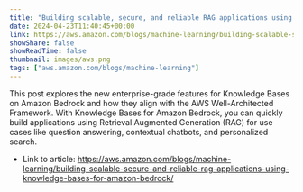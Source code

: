 ```yaml
---
title: "Building scalable, secure, and reliable RAG applications using Knowledge Bases for Amazon Bedrock"
date: 2024-04-23T11:40:45+00:00
link: https://aws.amazon.com/blogs/machine-learning/building-scalable-secure-and-reliable-rag-applications-using-knowledge-bases-for-amazon-bedrock/
showShare: false
showReadTime: false
thumbnail: images/aws.png
tags: ["aws.amazon.com/blogs/machine-learning"]
---
```

This post explores the new enterprise-grade features for Knowledge Bases on Amazon Bedrock and how they align with the AWS Well-Architected Framework. With Knowledge Bases for Amazon Bedrock, you can quickly build applications using Retrieval Augmented Generation (RAG) for use cases like question answering, contextual chatbots, and personalized search.

- Link to article: https://aws.amazon.com/blogs/machine-learning/building-scalable-secure-and-reliable-rag-applications-using-knowledge-bases-for-amazon-bedrock/